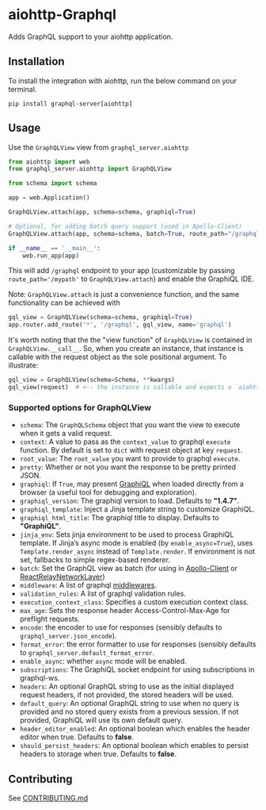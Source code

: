 # aiohttp-Graphql

Adds GraphQL support to your aiohttp application.

## Installation

To install the integration with aiohttp, run the below command on your terminal.

`pip install graphql-server[aiohttp]`

## Usage

Use the `GraphQLView` view from `graphql_server.aiohttp`

```python
from aiohttp import web
from graphql_server.aiohttp import GraphQLView

from schema import schema

app = web.Application()

GraphQLView.attach(app, schema=schema, graphiql=True)

# Optional, for adding batch query support (used in Apollo-Client)
GraphQLView.attach(app, schema=schema, batch=True, route_path="/graphql/batch")

if __name__ == '__main__':
    web.run_app(app)
```

This will add `/graphql` endpoint to your app (customizable by passing `route_path='/mypath'` to `GraphQLView.attach`) and enable the GraphiQL IDE.

Note: `GraphQLView.attach` is just a convenience function, and the same functionality can be achieved with

```python
gql_view = GraphQLView(schema=schema, graphiql=True)
app.router.add_route('*', '/graphql', gql_view, name='graphql')
```

It's worth noting that the the "view function" of `GraphQLView` is contained in `GraphQLView.__call__`. So, when you create an instance, that instance is callable with the request object as the sole positional argument. To illustrate:

```python
gql_view = GraphQLView(schema=Schema, **kwargs)
gql_view(request)  # <-- the instance is callable and expects a `aiohttp.web.Request` object.
```

### Supported options for GraphQLView

 * `schema`: The `GraphQLSchema` object that you want the view to execute when it gets a valid request.
 * `context`: A value to pass as the `context_value` to graphql `execute` function. By default is set to `dict` with request object at key `request`.
 * `root_value`: The `root_value` you want to provide to graphql `execute`.
 * `pretty`: Whether or not you want the response to be pretty printed JSON.
 * `graphiql`: If `True`, may present [GraphiQL](https://github.com/graphql/graphiql) when loaded directly from a browser (a useful tool for debugging and exploration).
 * `graphiql_version`: The graphiql version to load. Defaults to **"1.4.7"**.
 * `graphiql_template`: Inject a Jinja template string to customize GraphiQL.
 * `graphiql_html_title`: The graphiql title to display. Defaults to **"GraphiQL"**.
 * `jinja_env`: Sets jinja environment to be used to process GraphiQL template. If Jinja’s async mode is enabled (by `enable_async=True`), uses `Template.render_async` instead of `Template.render`. If environment is not set, fallbacks to simple regex-based renderer.
 * `batch`: Set the GraphQL view as batch (for using in [Apollo-Client](http://dev.apollodata.com/core/network.html#query-batching) or [ReactRelayNetworkLayer](https://github.com/nodkz/react-relay-network-layer))
 * `middleware`: A list of graphql [middlewares](http://docs.graphene-python.org/en/latest/execution/middleware/).
 * `validation_rules`: A list of graphql validation rules.
 * `execution_context_class`: Specifies a custom execution context class.
 * `max_age`: Sets the response header Access-Control-Max-Age for preflight requests.
 * `encode`: the encoder to use for responses (sensibly defaults to `graphql_server.json_encode`).
 * `format_error`: the error formatter to use for responses (sensibly defaults to `graphql_server.default_format_error`.
 * `enable_async`: whether `async` mode will be enabled.
 * `subscriptions`: The GraphiQL socket endpoint for using subscriptions in graphql-ws.
 * `headers`: An optional GraphQL string to use as the initial displayed request headers, if not provided, the stored headers will be used.
 * `default_query`: An optional GraphQL string to use when no query is provided and no stored query exists from a previous session. If not provided, GraphiQL will use its own default query.
* `header_editor_enabled`: An optional boolean which enables the header editor when true. Defaults to **false**.
* `should_persist_headers`:  An optional boolean which enables to persist headers to storage when true. Defaults to **false**.

## Contributing
See [CONTRIBUTING.md](../CONTRIBUTING.md)
